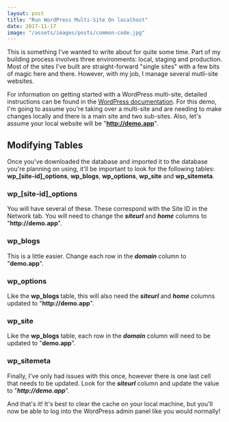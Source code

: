 ```yaml
---
layout: post
title: "Run WordPress Multi-Site On localhost"
date: 2017-11-17
image: "/assets/images/posts/common-code.jpg"
---
```

This is something I've wanted to write about for quite some time. Part of my building process involves three environments: local, staging and production. Most of the sites I've built are straight-forward "single sites" with a few bits of magic here and there. However, with my job, I manage several mutli-site websites.

For information on getting started with a WordPress multi-site, detailed instructions can be found in the <a href="https://codex.wordpress.org/Create_A_Network" target="_blank" rel="noopener">WordPress documentation</a>. For this demo, I'm going to assume you're taking over a multi-site and are needing to make changes locally and there is a main site and two sub-sites. Also, let's assume your local website will be "<strong>http://demo.app</strong>".
<h2>Modifying Tables</h2>
Once you've downloaded the database and imported it to the database you're planning on using, it'll be important to look for the following tables: <strong>wp_[site-id]_options</strong>, <strong>wp_blogs</strong>, <strong>wp_options</strong>, <strong>wp_site</strong> and <strong>wp_sitemeta</strong>.
<h3>wp_[site-id]_options</h3>
You will have several of these. These correspond with the Site ID in the Network tab. You will need to change the <strong><em>siteurl</em></strong> and <strong><em>home</em></strong> columns to "<strong>http://demo.app</strong>".
<h3>wp_blogs</h3>
This is a little easier. Change each row in the <em><strong>domain</strong></em> column to "<strong>demo.app</strong>".
<h3>wp_options</h3>
Like the <strong>wp_blogs </strong>table, this will also need the <em><strong>siteurl</strong></em><em> </em>and <em><strong>home</strong></em> columns updated to "<strong>http://demo.app</strong>".
<h3>wp_site</h3>
Like the <strong>wp_blogs</strong> table, each row in the <em><strong>domain</strong></em> column will need to be updated to "<strong>demo.app</strong>".
<h3>wp_sitemeta</h3>
Finally, I've only had issues with this once, however there is one last cell that needs to be updated. Look for the <em><strong>siteurl</strong></em> column and update the value to "<em><strong>http://demo.app</strong></em>".

And that's it! It's best to clear the cache on your local machine, but you'll now be able to log into the WordPress admin panel like you would normally!